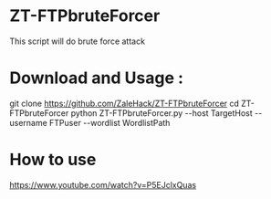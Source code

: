 # ZT-FTPbruteForcer
This script will do brute force attack


# Download and Usage :

git clone https://github.com/ZaleHack/ZT-FTPbruteForcer
cd ZT-FTPbruteForcer
python ZT-FTPbruteForcer.py --host TargetHost --username FTPuser --wordlist WordlistPath

# How to use

https://www.youtube.com/watch?v=P5EJclxQuas
